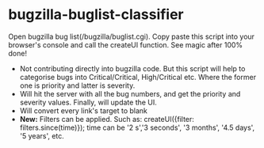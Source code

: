 # bugzilla-buglist-classifier
Open bugzilla bug list(/bugzilla/buglist.cgi). Copy paste this script into your browser's console and call the createUI function. See magic after 100% done!
<ul>
<li>Not contributing directly into bugzilla code. But this script will help to categorise bugs into Critical/Critical, High/Critical etc. Where the former one is priority and latter is severity.</li>
<li>Will hit the server with all the bug numbers, and get the priority and severity values. Finally, will update the UI.</li>
<li>Will convert every link's target to blank</li>
<li><b>New:</b> Filters can be applied. Such as: createUI({filter: filters.since(time)}); time can be '2 s','3 seconds', '3 months', '4.5 days', '5 years', etc.</li>
</ul>
